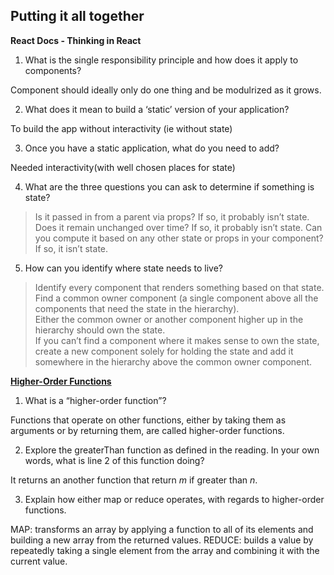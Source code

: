 ## Putting it all together
__React Docs - Thinking in React__

1. What is the single responsibility principle and how does it apply to components?
 
Component should ideally only do one thing and be modulrized as it grows.

2. What does it mean to build a ‘static’ version of your application?

To build the app without interactivity (ie without state)

3. Once you have a static application, what do you need to add?

Needed interactivity(with well chosen places for state)


4. What are the three questions you can ask to determine if something is state?

> Is it passed in from a parent via props? If so, it probably isn’t state.
> Does it remain unchanged over time? If so, it probably isn’t state.
> Can you compute it based on any other state or props in your component? If so, it isn’t state.

5. How can you identify where state needs to live?

>Identify every component that renders something based on that state. <br>
>Find a common owner component (a single component above all the components that need the state in the hierarchy).<br>
>Either the common owner or another component higher up in the hierarchy should own the state.<br>
>If you can’t find a component where it makes sense to own the state, create a new component solely for holding the state and add it somewhere in the hierarchy above the common owner component.<br>

[__Higher-Order Functions__](/https://eloquentjavascript.net/05_higher_order.html#h_xxCc98lOBK)
1. What is a “higher-order function”?

Functions that operate on other functions, either by taking them as arguments or by returning them, are called higher-order functions.

2. Explore the greaterThan function as defined in the reading. In your own words, what is line 2 of this function doing?

It returns an another function that return _m_ if greater than _n_.

3. Explain how either map or reduce operates, with regards to higher-order functions.

  MAP: transforms an array by applying a function to all of its elements and building a new array from the returned values.
  REDUCE: builds a value by repeatedly taking a single element from the array and combining it with the current value.